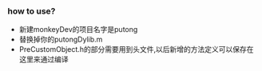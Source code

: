 ### how to use?

- 新建monkeyDev的项目名字是putong
- 替换掉你的putongDylib.m
- PreCustomObject.h的部分需要用到头文件,以后新增的方法定义可以保存在这里来通过编译



